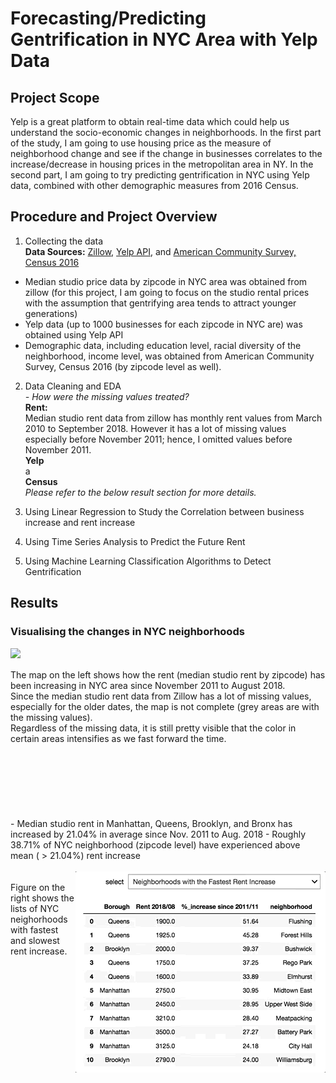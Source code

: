 # Forecasting/Predicting Gentrification in NYC Area with Yelp Data 
## Project Scope

Yelp is a great platform to obtain real-time data which could help us understand the socio-economic changes in neighborhoods. In the first part of the study, I am going to use housing price as the measure of neighborhood change and see if the change in businesses correlates to the increase/decrease in housing prices in the metropolitan area in NY. In the second part, I am going to try predicting gentrification in NYC using Yelp data, combined with other demographic measures from 2016 Census.

## Procedure and Project Overview
1) Collecting the data <br>
**Data Sources:** <a href="https://www.zillow.com/research/data/">Zillow</a>, <a href="https://www.yelp.com/developers">Yelp API</a>, and <a href="https://www.census.gov/acs/www/data/data-tables-and-tools/data-profiles/2016/">American Community Survey, Census 2016</a>
- Median studio price data by zipcode in NYC area was obtained from zillow (for this project, I am going to focus on the studio rental prices with the assumption that gentrifying area tends to attract younger generations)
- Yelp data (up to 1000 businesses for each zipcode in NYC are) was obtained using Yelp API
- Demographic data, including education level, racial diversity of the neighborhood, income level, was obtained from American Community Survey, Census 2016 (by zipcode level as well). 

2) Data Cleaning and EDA <br>
<i>- How were the missing values treated?</i>
    <br>
        <b>Rent:</b><br>
        Median studio rent data from zillow has monthly rent values from March 2010 to September 2018. However it has a lot of missing values especially before November 2011; hence, I omitted values before November 2011.
        <br>
        <b>Yelp</b>
        <br>
        a 
        <br>
        <b>Census</b>
        <br>
        <i>Please refer to the below result section for more details.</i>

3) Using Linear Regression to Study the Correlation between business increase and rent increase

4) Using Time Series Analysis to Predict the Future Rent

5) Using Machine Learning Classification Algorithms to Detect Gentrification

## Results
### Visualising the changes in NYC neighborhoods
<img align="left" src="final_project_gentrification_yelp_map.gif">
<br>
<br>
The map on the left shows how the rent (median studio rent by zipcode) has been increasing in NYC area since November 2011 to August 2018. <br>Since the median studio rent data from Zillow has a lot of missing values, especially for the older dates, the map is not complete (grey areas are with the missing values). <br>Regardless of the missing data, it is still pretty visible that the color in certain areas intensifies as we fast forward the time. 
<br>
<br>
<br>
<br>
<br>
<br>
<br>
<br>
- Median studio rent in Manhattan, Queens, Brooklyn, and Bronx has increased by 21.04% in average since Nov. 2011 to Aug. 2018 
- Roughly 38.71% of NYC neighborhood (zipcode level) have experienced above mean ( > 21.04%) rent increase
<br>
<br>
<img align="right" src="final_project_gentrification_yelp_list.gif">
<br>
Figure on the right shows the lists of NYC neighorhoods with fastest and slowest rent increase.
